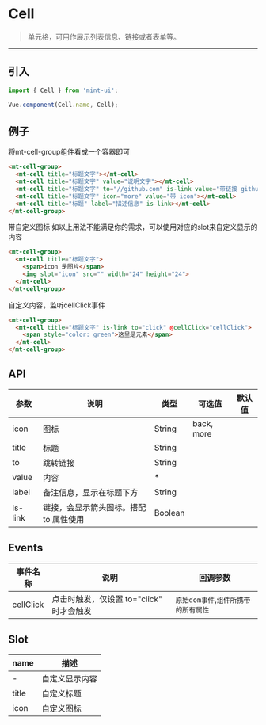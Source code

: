 # Cell

> 单元格，可用作展示列表信息、链接或者表单等。

----------


## 引入

```javascript
import { Cell } from 'mint-ui';

Vue.component(Cell.name, Cell);
```

## 例子

将mt-cell-group组件看成一个容器即可

```html
<mt-cell-group>
  <mt-cell title="标题文字"></mt-cell>
  <mt-cell title="标题文字" value="说明文字"></mt-cell>
  <mt-cell title="标题文字" to="//github.com" is-link value="带链接 github.com"></mt-cell>
  <mt-cell title="标题文字" icon="more" value="带 icon"></mt-cell>
  <mt-cell title="标题" label="描述信息" is-link></mt-cell>
</mt-cell-group>
```


带自定义图标
如以上用法不能满足你的需求，可以使用对应的slot来自定义显示的内容

```html
<mt-cell-group>
  <mt-cell title="标题文字">
    <span>icon 是图片</span>
    <img slot="icon" src="" width="24" height="24">
  </mt-cell>
</mt-cell-group>
```

自定义内容，监听cellClick事件

```html
<mt-cell-group>
  <mt-cell title="标题文字" is-link to="click" @cellClick="cellClick">
    <span style="color: green">这里是元素</span>
  </mt-cell>
</mt-cell-group>
```



## API
| 参数 | 说明 | 类型 | 可选值 | 默认值 |
|------|-------|---------|-------|--------|
|   icon  |  图标   | String    |  back, more   |     |
| title | 标题 | String | | |
| to    | 跳转链接 | String | | |
| value | 内容 | * | | |
| label | 备注信息，显示在标题下方 | String | | |
| is-link | 链接，会显示箭头图标。搭配 to 属性使用 | Boolean | | |

## Events
| 事件名称 | 说明 | 回调参数 |
|---------- |-------- |---------- |
| cellClick  | 点击时触发，仅设置 to="click" 时才会触发 | `原始dom事件`,`组件所携带的所有属性`  |

## Slot
| name | 描述 |
|------|--------|
| - | 自定义显示内容 |
| title | 自定义标题 |
| icon | 自定义图标 |
